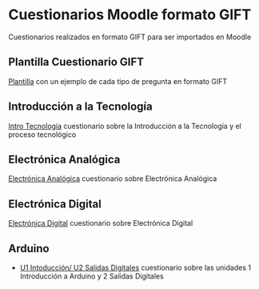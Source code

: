 # Cuestionarios Moodle formato GIFT

Cuestionarios realizados en formato GIFT para ser importados en Moodle

## Plantilla Cuestionario GIFT

[Plantilla](https://github.com/Josepujol/CuestionariosMoodleGIFT/blob/main/PlantillaCuestionarioGIFTMoodle.txt) con un ejemplo de cada tipo de pregunta en formato GIFT

## Introducción a la Tecnología
[Intro Tecnología](https://github.com/Josepujol/CuestionariosMoodleGIFT/blob/main/CuestionarioT1IntroTecnologia.txt) cuestionario sobre la Introducción a la Tecnología y el proceso tecnológico

## Electrónica Analógica
[Electrónica Analógica](https://github.com/Josepujol/CuestionariosMoodleGIFT/blob/main/CuestionarioElectronicaAnalogica.txt) cuestionario sobre Electrónica Analógica

## Electrónica Digital
[Electrónica Digital](https://github.com/Josepujol/CuestionariosMoodleGIFT/blob/main/CuestionarioElectronicaDigital.txt) cuestionario sobre Electrónica Digital

## Arduino
- [U1 Intoducción/ U2 Salidas Digitales](https://github.com/Josepujol/CuestionariosMoodleGIFT/blob/main/Arduino/CuestionarioArduino-U1-U2.txt) cuestionario sobre las unidades 1 Introducción a Arduino y 2 Salidas Digitales
